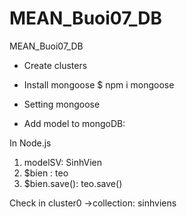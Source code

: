 # MEAN_Buoi07_DB
MEAN_Buoi07_DB

* Create clusters

* Install mongoose
$ npm i mongoose

* Setting mongoose


* Add model to mongoDB:

In Node.js

1. modelSV: SinhVien
2. $bien : teo
3. $bien.save(): teo.save()

Check in cluster0 ->collection: sinhviens
